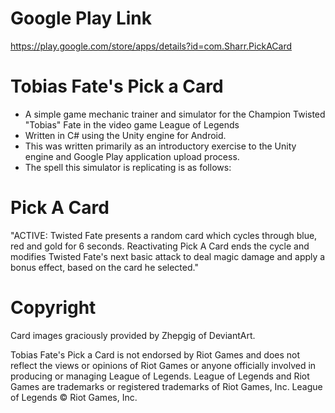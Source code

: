 # Google Play Link #
https://play.google.com/store/apps/details?id=com.Sharr.PickACard

# Tobias Fate's Pick a Card #
* A simple game mechanic trainer and simulator for the Champion Twisted "Tobias" Fate in the video game League of Legends
* Written in C# using the Unity engine for Android.
* This was written primarily as an introductory exercise to the Unity engine and Google Play application upload process.
* The spell this simulator is replicating is as follows:
# Pick A Card #
"ACTIVE: Twisted Fate presents a random card which cycles through blue, red and gold for 6 seconds. Reactivating Pick A Card ends the cycle and modifies Twisted Fate's next basic attack to deal magic damage and apply a bonus effect, based on the card he selected."

# Copyright #
Card images graciously provided by Zhepgig of DeviantArt.

Tobias Fate's Pick a Card is not endorsed by Riot Games and does not reflect the views or opinions of Riot Games or anyone officially involved in producing or managing League of Legends. League of Legends and Riot Games are trademarks or registered trademarks of Riot Games, Inc. League of Legends © Riot Games, Inc.